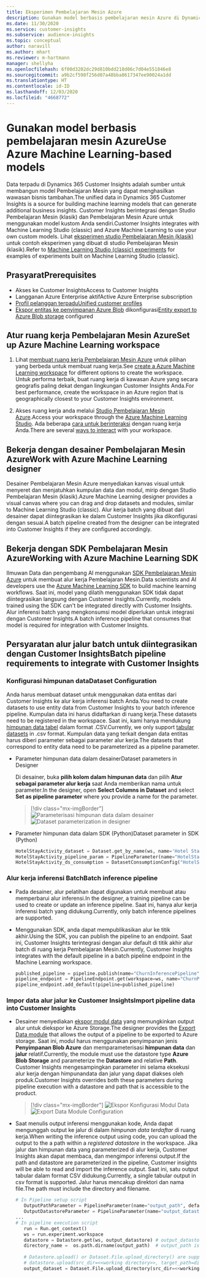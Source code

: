 ```yaml
---
title: Eksperimen Pembelajaran Mesin Azure
description: Gunakan model berbasis pembelajaran mesin Azure di Dynamics 365 Customer Insights.
ms.date: 11/30/2020
ms.service: customer-insights
ms.subservice: audience-insights
ms.topic: conceptual
author: naravill
ms.author: mhart
ms.reviewer: m-hartmann
manager: shellyha
ms.openlocfilehash: 6f00d3202dc29d810bdd218d06c7d04e551846e8
ms.sourcegitcommit: a9b2cf598f256d07a48bba8617347ee90024a1dd
ms.translationtype: HT
ms.contentlocale: id-ID
ms.lasthandoff: 12/03/2020
ms.locfileid: "4668772"
---
```

# <a name="use-azure-machine-learning-based-models"></a><span data-ttu-id="420aa-103">Gunakan model berbasis pembelajaran mesin Azure</span><span class="sxs-lookup"><span data-stu-id="420aa-103">Use Azure Machine Learning-based models</span></span>

<span data-ttu-id="420aa-104">Data terpadu di Dynamics 365 Customer Insights adalah sumber untuk membangun model Pembelajaran Mesin yang dapat menghasilkan wawasan bisnis tambahan.</span><span class="sxs-lookup"><span data-stu-id="420aa-104">The unified data in Dynamics 365 Customer Insights is a source for building machine learning models that can generate additional business insights.</span></span> <span data-ttu-id="420aa-105">Customer Insights berintegrasi dengan Studio Pembelajaran Mesin (klasik) dan Pembelajaran Mesin Azure untuk menggunakan model kustom Anda sendiri.</span><span class="sxs-lookup"><span data-stu-id="420aa-105">Customer Insights integrates with Machine Learning Studio (classic) and Azure Machine Learning to use your own custom models.</span></span> <span data-ttu-id="420aa-106">Lihat [eksperimen studio Pembelajaran Mesin (klasik)](machine-learning-studio-experiments.md) untuk contoh eksperimen yang dibuat di studio Pembelajaran Mesin (klasik).</span><span class="sxs-lookup"><span data-stu-id="420aa-106">Refer to [Machine Learning Studio (classic) experiments](machine-learning-studio-experiments.md) for examples of experiments built on Machine Learning Studio (classic).</span></span> 

## <a name="prerequisites"></a><span data-ttu-id="420aa-107">Prasyarat</span><span class="sxs-lookup"><span data-stu-id="420aa-107">Prerequisites</span></span>

- <span data-ttu-id="420aa-108">Akses ke Customer Insights</span><span class="sxs-lookup"><span data-stu-id="420aa-108">Access to Customer Insights</span></span>
- <span data-ttu-id="420aa-109">Langganan Azure Enterprise aktif</span><span class="sxs-lookup"><span data-stu-id="420aa-109">Active Azure Enterprise subscription</span></span>
- [<span data-ttu-id="420aa-110">Profil pelanggan terpadu</span><span class="sxs-lookup"><span data-stu-id="420aa-110">Unified customer profiles</span></span>](data-unification.md)
- <span data-ttu-id="420aa-111">[Ekspor entitas ke penyimpanan Azure Blob](export-azure-blob-storage.md) dikonfigurasi</span><span class="sxs-lookup"><span data-stu-id="420aa-111">[Entity export to Azure Blob storage](export-azure-blob-storage.md) configured</span></span>

## <a name="set-up-azure-machine-learning-workspace"></a><span data-ttu-id="420aa-112">Atur ruang kerja Pembelajaran Mesin Azure</span><span class="sxs-lookup"><span data-stu-id="420aa-112">Set up Azure Machine Learning workspace</span></span>

1. <span data-ttu-id="420aa-113">Lihat [membuat ruang kerja Pembelajaran Mesin Azure](https://docs.microsoft.com/azure/machine-learning/concept-workspace#-create-a-workspace) untuk pilihan yang berbeda untuk membuat ruang kerja.</span><span class="sxs-lookup"><span data-stu-id="420aa-113">See [create a Azure Machine Learning workspace](https://docs.microsoft.com/azure/machine-learning/concept-workspace#-create-a-workspace) for different options to create the workspace.</span></span> <span data-ttu-id="420aa-114">Untuk performa terbaik, buat ruang kerja di kawasan Azure yang secara geografis paling dekat dengan lingkungan Customer Insights Anda.</span><span class="sxs-lookup"><span data-stu-id="420aa-114">For best performance, create the workspace in an Azure region that is geographically closest to your Customer Insights environment.</span></span>

1. <span data-ttu-id="420aa-115">Akses ruang kerja anda melalui [Studio Pembelajaran Mesin Azure](https://ml.azure.com/).</span><span class="sxs-lookup"><span data-stu-id="420aa-115">Access your workspace through the [Azure Machine Learning Studio](https://ml.azure.com/).</span></span> <span data-ttu-id="420aa-116">Ada beberapa [cara untuk berinteraksi](https://docs.microsoft.com/azure/machine-learning/concept-workspace#tools-for-workspace-interaction) dengan ruang kerja Anda.</span><span class="sxs-lookup"><span data-stu-id="420aa-116">There are several [ways to interact](https://docs.microsoft.com/azure/machine-learning/concept-workspace#tools-for-workspace-interaction) with your workspace.</span></span>

## <a name="work-with-azure-machine-learning-designer"></a><span data-ttu-id="420aa-117">Bekerja dengan desainer Pembelajaran Mesin Azure</span><span class="sxs-lookup"><span data-stu-id="420aa-117">Work with Azure Machine Learning designer</span></span>

<span data-ttu-id="420aa-118">Desainer Pembelajaran Mesin Azure menyediakan kanvas visual untuk menyeret dan menjatuhkan kumpulan data dan modul, mirip dengan Studio Pembelajaran Mesin (klasik).</span><span class="sxs-lookup"><span data-stu-id="420aa-118">Azure Machine Learning designer provides a visual canvas where you can drag and drop datasets and modules, similar to Machine Learning Studio (classic).</span></span> <span data-ttu-id="420aa-119">Alur kerja batch yang dibuat dari desainer dapat diintegrasikan ke dalam Customer Insights jika dikonfigurasi dengan sesuai.</span><span class="sxs-lookup"><span data-stu-id="420aa-119">A batch pipeline created from the designer can be integrated into Customer Insights if they are configured accordingly.</span></span> 
   
## <a name="working-with-azure-machine-learning-sdk"></a><span data-ttu-id="420aa-120">Bekerja dengan SDK Pembelajaran Mesin Azure</span><span class="sxs-lookup"><span data-stu-id="420aa-120">Working with Azure Machine Learning SDK</span></span>

<span data-ttu-id="420aa-121">Ilmuwan Data dan pengembang AI menggunakan [SDK Pembelajaran Mesin Azure](https://docs.microsoft.com/python/api/overview/azure/ml/?view=azure-ml-py&preserve-view=true) untuk membuat alur kerja Pembelajaran Mesin.</span><span class="sxs-lookup"><span data-stu-id="420aa-121">Data scientists and AI developers use the [Azure Machine Learning SDK](https://docs.microsoft.com/python/api/overview/azure/ml/?view=azure-ml-py&preserve-view=true) to build machine learning workflows.</span></span> <span data-ttu-id="420aa-122">Saat ini, model yang dilatih menggunakan SDK tidak dapat diintegrasikan langsung dengan Customer Insights.</span><span class="sxs-lookup"><span data-stu-id="420aa-122">Currently, models trained using the SDK can't be integrated directly with Customer Insights.</span></span> <span data-ttu-id="420aa-123">Alur inferensi batch yang mengkonsumsi model diperlukan untuk integrasi dengan Customer Insights.</span><span class="sxs-lookup"><span data-stu-id="420aa-123">A batch inference pipeline that consumes that model is required for integration with Customer Insights.</span></span>

## <a name="batch-pipeline-requirements-to-integrate-with-customer-insights"></a><span data-ttu-id="420aa-124">Persyaratan alur jalur batch untuk diintegrasikan dengan Customer Insights</span><span class="sxs-lookup"><span data-stu-id="420aa-124">Batch pipeline requirements to integrate with Customer Insights</span></span>

### <a name="dataset-configuration"></a><span data-ttu-id="420aa-125">Konfigurasi himpunan data</span><span class="sxs-lookup"><span data-stu-id="420aa-125">Dataset Configuration</span></span>

<span data-ttu-id="420aa-126">Anda harus membuat dataset untuk menggunakan data entitas dari Customer Insights ke alur kerja inferensi batch Anda.</span><span class="sxs-lookup"><span data-stu-id="420aa-126">You need to create datasets to use entity data from Customer Insights to your batch inference pipeline.</span></span> <span data-ttu-id="420aa-127">Kumpulan data ini harus didaftarkan di ruang kerja.</span><span class="sxs-lookup"><span data-stu-id="420aa-127">These datasets need to be registered in the workspace.</span></span> <span data-ttu-id="420aa-128">Saat ini, kami hanya mendukung [himpunan data tabel](https://docs.microsoft.com/azure/machine-learning/how-to-create-register-datasets#tabulardataset) dalam format .CSV.</span><span class="sxs-lookup"><span data-stu-id="420aa-128">Currently, we only support [tabular datasets](https://docs.microsoft.com/azure/machine-learning/how-to-create-register-datasets#tabulardataset) in .csv format.</span></span> <span data-ttu-id="420aa-129">Kumpulan data yang terkait dengan data entitas harus diberi parameter sebagai parameter alur kerja.</span><span class="sxs-lookup"><span data-stu-id="420aa-129">The datasets that correspond to entity data need to be parameterized as a pipeline parameter.</span></span>
   
* <span data-ttu-id="420aa-130">Parameter himpunan data dalam desainer</span><span class="sxs-lookup"><span data-stu-id="420aa-130">Dataset parameters in Designer</span></span>
   
     <span data-ttu-id="420aa-131">Di desainer, buka **pilih kolom dalam himpunan data** dan pilih **Atur sebagai parameter alur kerja** saat Anda memberikan nama untuk parameter.</span><span class="sxs-lookup"><span data-stu-id="420aa-131">In the designer, open **Select Columns in Dataset** and select **Set as pipeline parameter** where you provide a name for the parameter.</span></span>

     > [!div class="mx-imgBorder"]
     > <span data-ttu-id="420aa-132">![Parameterisasi himpunan data dalam desainer](media/intelligence-designer-dataset-parameters.png "Parameterisasi himpunan data dalam desainer")</span><span class="sxs-lookup"><span data-stu-id="420aa-132">![Dataset parameterization in designer](media/intelligence-designer-dataset-parameters.png "Dataset parameterization in designer")</span></span>
   
* <span data-ttu-id="420aa-133">Parameter himpunan data dalam SDK (Python)</span><span class="sxs-lookup"><span data-stu-id="420aa-133">Dataset parameter in SDK (Python)</span></span>
   
   ```python
   HotelStayActivity_dataset = Dataset.get_by_name(ws, name='Hotel Stay Activity Data')
   HotelStayActivity_pipeline_param = PipelineParameter(name="HotelStayActivity_pipeline_param", default_value=HotelStayActivity_dataset)
   HotelStayActivity_ds_consumption = DatasetConsumptionConfig("HotelStayActivity_dataset", HotelStayActivity_pipeline_param)
   ```

### <a name="batch-inference-pipeline"></a><span data-ttu-id="420aa-134">Alur kerja inferensi Batch</span><span class="sxs-lookup"><span data-stu-id="420aa-134">Batch inference pipeline</span></span>
  
* <span data-ttu-id="420aa-135">Pada desainer, alur pelatihan dapat digunakan untuk membuat atau memperbarui alur inferensi.</span><span class="sxs-lookup"><span data-stu-id="420aa-135">In the designer, a training pipeline can be used to create or update an inference pipeline.</span></span> <span data-ttu-id="420aa-136">Saat ini, hanya alur kerja inferensi batch yang didukung.</span><span class="sxs-lookup"><span data-stu-id="420aa-136">Currently, only batch inference pipelines are supported.</span></span>

* <span data-ttu-id="420aa-137">Menggunakan SDK, anda dapat mempublikasikan alur ke titik akhir.</span><span class="sxs-lookup"><span data-stu-id="420aa-137">Using the SDK, you can publish the pipeline to an endpoint.</span></span> <span data-ttu-id="420aa-138">Saat ini, Customer Insights terintegrasi dengan alur default di titik akhir alur batch di ruang kerja Pembelajaran Mesin.</span><span class="sxs-lookup"><span data-stu-id="420aa-138">Currently, Customer Insights integrates with the default pipeline in a batch pipeline endpoint in the Machine Learning workspace.</span></span>
   
   ```python
   published_pipeline = pipeline.publish(name="ChurnInferencePipeline", description="Published Churn Inference pipeline")
   pipeline_endpoint = PipelineEndpoint.get(workspace=ws, name="ChurnPipelineEndpoint") 
   pipeline_endpoint.add_default(pipeline=published_pipeline)
   ```

### <a name="import-pipeline-data-into-customer-insights"></a><span data-ttu-id="420aa-139">Impor data alur jalur ke Customer Insights</span><span class="sxs-lookup"><span data-stu-id="420aa-139">Import pipeline data into Customer Insights</span></span>

* <span data-ttu-id="420aa-140">Desainer menyediakan [ekspor modul data](https://docs.microsoft.com/azure/machine-learning/algorithm-module-reference/export-data) yang memungkinkan output alur untuk diekspor ke Azure Storage.</span><span class="sxs-lookup"><span data-stu-id="420aa-140">The designer provides the [Export Data module](https://docs.microsoft.com/azure/machine-learning/algorithm-module-reference/export-data) that allows the output of a pipeline to be exported to Azure storage.</span></span> <span data-ttu-id="420aa-141">Saat ini, modul harus menggunakan penyimpanan jenis **Penyimpanan Blob Azure** dan memparameterisasi **himpunan data** dan **jalur** relatif.</span><span class="sxs-lookup"><span data-stu-id="420aa-141">Currently, the module must use the datastore type **Azure Blob Storage** and parameterize the **Datastore** and relative **Path**.</span></span> <span data-ttu-id="420aa-142">Customer Insights mengesampingkan parameter ini selama eksekusi alur kerja dengan himpunandata dan jalur yang dapat diakses oleh produk.</span><span class="sxs-lookup"><span data-stu-id="420aa-142">Customer Insights overrides both these parameters during pipeline execution with a datastore and path that is accessible to the product.</span></span>
   > [!div class="mx-imgBorder"]
   > <span data-ttu-id="420aa-143">![Ekspor Konfigurasi Modul Data](media/intelligence-designer-importdata.png "Ekspor Konfigurasi Modul Data")</span><span class="sxs-lookup"><span data-stu-id="420aa-143">![Export Data Module Configuration](media/intelligence-designer-importdata.png "Export Data Module Configuration")</span></span>
   
* <span data-ttu-id="420aa-144">Saat menulis output inferensi menggunakan kode, Anda dapat mengunggah output ke jalur di dalam *himpunan data terdaftar* di ruang kerja.</span><span class="sxs-lookup"><span data-stu-id="420aa-144">When writing the inference output using code, you can upload the output to the a path within a *registered datastore* in the workspace.</span></span> <span data-ttu-id="420aa-145">Jika jalur dan himpunan data yang parameterized di alur kerja, Customer Insights akan dapat membaca, dan mengimpor inferensi output.</span><span class="sxs-lookup"><span data-stu-id="420aa-145">If the path and datastore are parameterized in the pipeline, Customer insights will be able to read and import the inference output.</span></span> <span data-ttu-id="420aa-146">Saat ini, satu output tabular dalam format CSV didukung.</span><span class="sxs-lookup"><span data-stu-id="420aa-146">Currently, a single tabular output in csv format is supported.</span></span> <span data-ttu-id="420aa-147">Jalur harus mencakup direktori dan nama file.</span><span class="sxs-lookup"><span data-stu-id="420aa-147">The path must include the directory and filename.</span></span>

   ```python
   # In Pipeline setup script
      OutputPathParameter = PipelineParameter(name="output_path", default_value="HotelChurnOutput/HotelChurnOutput.csv")
      OutputDatastoreParameter = PipelineParameter(name="output_datastore", default_value="workspaceblobstore")
   ...
   # In pipeline execution script
      run = Run.get_context()
      ws = run.experiment.workspace
      datastore = Datastore.get(ws, output_datastore) # output_datastore is parameterized
      directory_name =  os.path.dirname(output_path)  # output_path is parameterized.
      
      # Datastore.upload() or Dataset.File.upload_directory() are supported methods to uplaod the data
      # datastore.upload(src_dir=<<working directory>>, target_path=directory_name, overwrite=False, show_progress=True)
      output_dataset = Dataset.File.upload_directory(src_dir=<<working directory>>, target = (datastore, directory_name)) # Remove trailing "/" from directory_name
   ```
